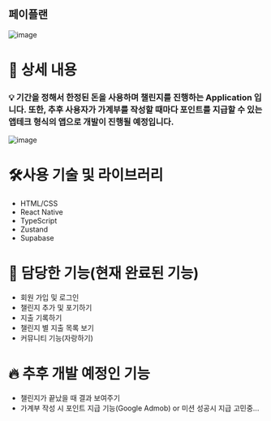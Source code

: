 ## 페이플랜
![image](https://github.com/user-attachments/assets/751aba1b-a535-4d37-a674-daeb71736f72)


# 📖 상세 내용



### 💡 기간을 정해서 한정된 돈을 사용하며 챌린지를 진행하는 Application 입니다. 또한, 추후 사용자가 가계부를 작성할 때마다 포인트를 지급할 수 있는 앱테크 형식의 앱으로 개발이 진행될 예정입니다.

![image](https://github.com/user-attachments/assets/acebfe11-1c81-4655-9c8c-016e1e03d022)


# 🛠️사용 기술 및 라이브러리

- HTML/CSS
- React Native
- TypeScript
- Zustand
- Supabase

# 🐣 담당한 기능(현재 완료된 기능)

- 회원 가입 및 로그인
- 챌린지 추가 및 포기하기
- 지출 기록하기
- 챌린지 별 지출 목록 보기
- 커뮤니티 기능(자랑하기)
# 🔥 추후 개발 예정인 기능
- 챌린지가 끝났을 때 결과 보여주기
- 가계부 작성 시 포인트 지급 기능(Google Admob) or 미션 성공시 지급 고민중...
